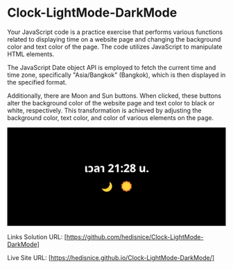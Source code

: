 # Clock-LightMode-DarkMode

Your JavaScript code is a practice exercise that performs various functions related to displaying time on a website page and changing the background color and text color of the page. The code utilizes JavaScript to manipulate HTML elements.

The JavaScript Date object API is employed to fetch the current time and time zone, specifically "Asia/Bangkok" (Bangkok), which is then displayed in the specified format.

Additionally, there are Moon and Sun buttons. When clicked, these buttons alter the background color of the website page and text color to black or white, respectively. This transformation is achieved by adjusting the background color, text color, and color of various elements on the page.

![Design preview for the Clock toggle DarkMode and LightMode](./design/desktop-preview.jpg)




Links Solution URL: [https://github.com/hedisnice/Clock-LightMode-DarkMode]

Live Site URL: [https://hedisnice.github.io/Clock-LightMode-DarkMode/]
